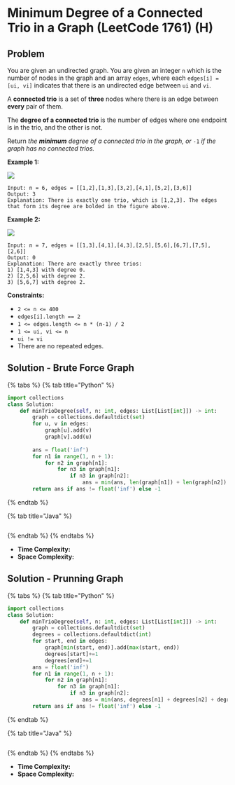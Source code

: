 # Minimum Degree of a Connected Trio in a Graph (LeetCode 1761) (H)

## Problem

You are given an undirected graph. You are given an integer `n` which is the number of nodes in the graph and an array `edges`, where each `edges[i] = [ui, vi]` indicates that there is an undirected edge between `ui` and `vi`.

A **connected trio** is a set of **three** nodes where there is an edge between **every** pair of them.

The **degree of a connected trio** is the number of edges where one endpoint is in the trio, and the other is not.

Return _the **minimum** degree of a connected trio in the graph, or_ `-1` _if the graph has no connected trios._

&#x20;

**Example 1:**

![](https://assets.leetcode.com/uploads/2021/01/26/trios1.png)

```
Input: n = 6, edges = [[1,2],[1,3],[3,2],[4,1],[5,2],[3,6]]
Output: 3
Explanation: There is exactly one trio, which is [1,2,3]. The edges that form its degree are bolded in the figure above.
```

**Example 2:**

![](https://assets.leetcode.com/uploads/2021/01/26/trios2.png)

```
Input: n = 7, edges = [[1,3],[4,1],[4,3],[2,5],[5,6],[6,7],[7,5],[2,6]]
Output: 0
Explanation: There are exactly three trios:
1) [1,4,3] with degree 0.
2) [2,5,6] with degree 2.
3) [5,6,7] with degree 2.
```

**Constraints:**

* `2 <= n <= 400`
* `edges[i].length == 2`
* `1 <= edges.length <= n * (n-1) / 2`
* `1 <= ui, vi <= n`
* `ui != vi`
* There are no repeated edges.

## Solution - Brute Force Graph

{% tabs %}
{% tab title="Python" %}
```python
import collections
class Solution:
    def minTrioDegree(self, n: int, edges: List[List[int]]) -> int:
        graph = collections.defaultdict(set)
        for u, v in edges:
            graph[u].add(v)
            graph[v].add(u)
        
        ans = float('inf')
        for n1 in range(1, n + 1):
            for n2 in graph[n1]:
                for n3 in graph[n1]:
                    if n3 in graph[n2]:
                        ans = min(ans, len(graph[n1]) + len(graph[n2]) + len(graph[n3]) - 6)
        return ans if ans != float('inf') else -1
```
{% endtab %}

{% tab title="Java" %}
```java
```
{% endtab %}
{% endtabs %}

* **Time Complexity:**
* **Space Complexity:**



## Solution - Prunning Graph

{% tabs %}
{% tab title="Python" %}
```python
import collections
class Solution:
    def minTrioDegree(self, n: int, edges: List[List[int]]) -> int:
        graph = collections.defaultdict(set)
        degrees = collections.defaultdict(int)
        for start, end in edges:
            graph[min(start, end)].add(max(start, end))
            degrees[start]+=1
            degrees[end]+=1
        ans = float('inf')
        for n1 in range(1, n + 1):
            for n2 in graph[n1]:
                for n3 in graph[n1]:
                    if n3 in graph[n2]:
                        ans = min(ans, degrees[n1] + degrees[n2] + degrees[n3] - 6)
        return ans if ans != float('inf') else -1
```
{% endtab %}

{% tab title="Java" %}
```java
```
{% endtab %}
{% endtabs %}

* **Time Complexity:**
* **Space Complexity:**
